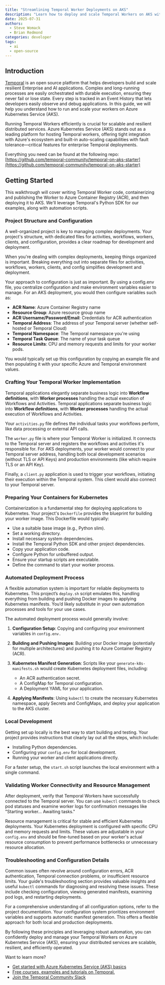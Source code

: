 ```yaml
---
title: "Streamlining Temporal Worker Deployments on AKS"
description: "Learn how to deploy and scale Temporal Workers on AKS with ease. This guide walks you through containerizing Temporal applications, automating deployments, and optimizing resource management for resilient, enterprise-grade workflows on Kubernetes. "
date: 2025-07-31
authors:
  - Steve Womack
  - Brian Redmond
categories: developer
tags:
  - ai
  - open-source
---
```


## Introduction

[Temporal](https://temporal.io/) is an open source platform that helps developers build and scale resilient Enterprise and AI applications. Complex and long-running processes are easily orchestrated with durable execution, ensuring they never fail or lose state. Every step is tracked in an Event History that lets developers easily observe and debug applications. In this guide, we will help you understand how to run and scale your workers on Azure Kubernetes Service (AKS).

Running Temporal Workers efficiently is crucial for scalable and resilient distributed services. Azure Kubernetes Service (AKS) stands out as a leading platform for hosting Temporal workers, offering tight integration with Azure's ecosystem and built-in auto-scaling capabilities with fault tolerance—critical features for enterprise Temporal deployments.

Everything you need can be found at the following repo: [https://github.com/temporal-community/temporal-on-aks-starter](https://github.com/temporal-community/temporal-on-aks-starter)

## Getting Started

This walkthrough will cover writing Temporal Worker code, containerizing and publishing the Worker to Azure Container Registry (ACR), and then deploying it to AKS. We'll leverage Temporal's Python SDK for our examples, along with automation scripts.

### Project Structure and Configuration

A well-organized project is key to managing complex deployments. Your project's structure, with dedicated files for activities, workflows, workers, clients, and configuration, provides a clear roadmap for development and deployment.

When you're dealing with complex deployments, keeping things organized is important. Breaking everything out into separate files for activities, workflows, workers, clients, and config simplifies development and deployment.

Your approach to configuration is just as important. By using a config.env file, you centralize configuration and make environment variables easier to manage. For an AKS deployment, you would then configure variables such as:

* **ACR Name**: Azure Container Registry name
* **Resource Group**: Azure resource group name
* **ACR Username/Password/Email**: Credentials for ACR authentication
* **Temporal Address**: The address of your Temporal server (whether self-hosted or Temporal Cloud)
* **Temporal Namespace**: The Temporal namespace you're using
* **Temporal Task Queue**: The name of your task queue
* **Resource Limits**: CPU and memory requests and limits for your worker pods.

You would typically set up this configuration by copying an example file and then populating it with your specific Azure and Temporal environment values.

### Crafting Your Temporal Worker Implementation

Temporal applications elegantly separate business logic into **Workflow definitions**, with **Worker processes** handling the actual execution of Workflows and Activities.
Temporal applications separate business logic into **Workflow definitions**, with **Worker processes** handling the actual execution of Workflows and Activities.

Your `activities.py` file defines the individual tasks your workflows perform, like data processing or external API calls.

The `worker.py` file is where your Temporal Worker is initialized. It connects to the Temporal server and registers the workflows and activities it's responsible for. For AKS deployments, your worker would connect to your Temporal server address, handling both local development scenarios (without TLS or API Keys) and production environments (like which require TLS or an API Key).

Finally, a `client.py` application is used to trigger your workflows, initiating their execution within the Temporal system. This client would also connect to your Temporal server.

### Preparing Your Containers for Kubernetes

Containerization is a fundamental step for deploying applications to Kubernetes. Your project's `Dockerfile` provides the blueprint for building your worker image. This Dockerfile would typically:

* Use a suitable base image (e.g., Python slim).
* Set a working directory.
* Install necessary system dependencies.
* Install the Temporal Python SDK and other project dependencies.
* Copy your application code.
* Configure Python for unbuffered output.
* Ensure your startup scripts are executable.
* Define the command to start your worker process.

### Automated Deployment Process

A flexible automation system is important for reliable deployments to Kubernetes. This project’s `deploy.sh` script emulates this, handling everything from building and pushing Docker images to applying Kubernetes manifests. You’d likely substitute in your own automation processes and tools for your use cases.

The automated deployment process would generally involve:

1. **Configuration Setup**: Copying and configuring your environment variables in `config.env.`
1. **Building and Pushing Images**: Building your Docker image (potentially for multiple architectures) and pushing it to Azure Container Registry (ACR).
1. **Kubernetes Manifest Generation**: Scripts like your `generate-k8s-manifests.sh` would create Kubernetes deployment files, including:

    * An ACR authentication secret.
    * A ConfigMap for Temporal configuration.
    * A Deployment YAML for your application.

1. **Applying Manifests**: Using `kubectl` to create the necessary Kubernetes namespace, apply Secrets and ConfigMaps, and deploy your application to the AKS cluster.

### Local Development

Getting set up locally is the best way to start building and testing. Your project provides instructions that clearly lay out all the steps, which include:

* Installing Python dependencies.
* Configuring your `config.env` for local development.
* Running your worker and client applications directly.

For a faster setup, the `start.sh` script launches the local environment with a single command.

### Validating Worker Connectivity and Resource Management

After deployment, verify that Temporal Workers have successfully connected to the Temporal server. You can use `kubectl` commands to check pod statuses and examine worker logs for confirmation messages like "Starting worker... Awaiting tasks."

Resource management is critical for stable and efficient Kubernetes deployments. Your Kubernetes deployment is configured with specific CPU and memory requests and limits. These values are adjustable in your `config.env` and should be fine-tuned based on your worker's actual resource consumption to prevent performance bottlenecks or unnecessary resource allocation.

### Troubleshooting and Configuration Details

Common issues often revolve around configuration errors, ACR authentication, Temporal connection problems, or insufficient resource limits. Your guide's troubleshooting section provides valuable insights and useful `kubectl` commands for diagnosing and resolving these issues. These include checking configuration, viewing generated manifests, examining pod logs, and restarting deployments.

For a comprehensive understanding of all configuration options, refer to the project documentation. Your configuration system prioritizes environment variables and supports automatic manifest generation. This offers a flexible approach for both local and production deployments.

By following these principles and leveraging robust automation, you can confidently deploy and manage your Temporal Workers on Azure Kubernetes Service (AKS), ensuring your distributed services are scalable, resilient, and efficiently operated.

Want to learn more?  

* [Get started with Azure Kubernetes Service (AKS) basics](https://learn.microsoft.com/azure/aks/get-started-aks)
* [Free courses, examples and tutorials on Temporal.](https://learn.temporal.io/)
* [Join the Temporal Community Slack](https://temporalio.slack.com/join/shared_invite/zt-358xvk634-RXs1lBob_t9pdWsLWBCvCg#/shared-invite/email)
